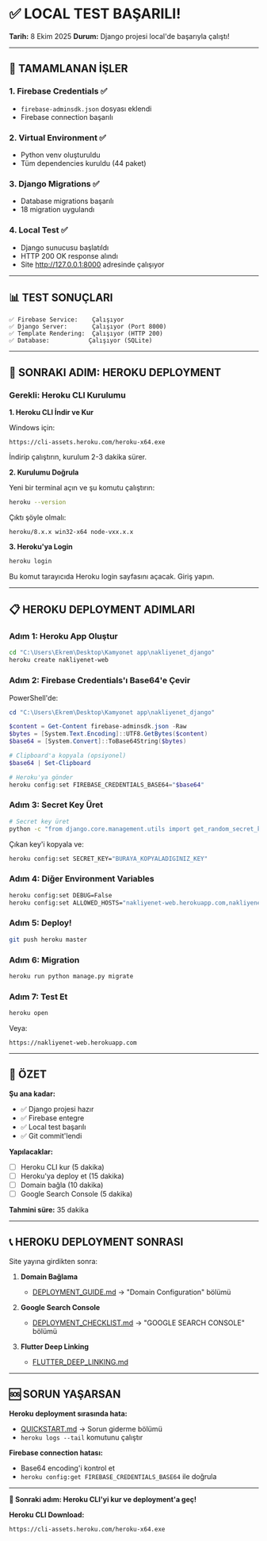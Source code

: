 # ✅ LOCAL TEST BAŞARILI!

**Tarih:** 8 Ekim 2025
**Durum:** Django projesi local'de başarıyla çalıştı!

---

## 🎉 TAMAMLANAN İŞLER

### 1. Firebase Credentials ✅
- `firebase-adminsdk.json` dosyası eklendi
- Firebase connection başarılı

### 2. Virtual Environment ✅
- Python venv oluşturuldu
- Tüm dependencies kuruldu (44 paket)

### 3. Django Migrations ✅
- Database migrations başarılı
- 18 migration uygulandı

### 4. Local Test ✅
- Django sunucusu başlatıldı
- HTTP 200 OK response alındı
- Site http://127.0.0.1:8000 adresinde çalışıyor

---

## 📊 TEST SONUÇLARI

```
✅ Firebase Service:    Çalışıyor
✅ Django Server:       Çalışıyor (Port 8000)
✅ Template Rendering:  Çalışıyor (HTTP 200)
✅ Database:           Çalışıyor (SQLite)
```

---

## 🚀 SONRAKI ADIM: HEROKU DEPLOYMENT

### Gerekli: Heroku CLI Kurulumu

**1. Heroku CLI İndir ve Kur**

Windows için:
```
https://cli-assets.heroku.com/heroku-x64.exe
```

İndirip çalıştırın, kurulum 2-3 dakika sürer.

**2. Kurulumu Doğrula**

Yeni bir terminal açın ve şu komutu çalıştırın:
```bash
heroku --version
```

Çıktı şöyle olmalı:
```
heroku/8.x.x win32-x64 node-vxx.x.x
```

**3. Heroku'ya Login**

```bash
heroku login
```

Bu komut tarayıcıda Heroku login sayfasını açacak. Giriş yapın.

---

## 📋 HEROKU DEPLOYMENT ADIMLARI

### Adım 1: Heroku App Oluştur

```bash
cd "C:\Users\Ekrem\Desktop\Kamyonet app\nakliyenet_django"
heroku create nakliyenet-web
```

### Adım 2: Firebase Credentials'ı Base64'e Çevir

PowerShell'de:
```powershell
cd "C:\Users\Ekrem\Desktop\Kamyonet app\nakliyenet_django"

$content = Get-Content firebase-adminsdk.json -Raw
$bytes = [System.Text.Encoding]::UTF8.GetBytes($content)
$base64 = [System.Convert]::ToBase64String($bytes)

# Clipboard'a kopyala (opsiyonel)
$base64 | Set-Clipboard

# Heroku'ya gönder
heroku config:set FIREBASE_CREDENTIALS_BASE64="$base64"
```

### Adım 3: Secret Key Üret

```bash
# Secret key üret
python -c "from django.core.management.utils import get_random_secret_key; print(get_random_secret_key())"
```

Çıkan key'i kopyala ve:
```bash
heroku config:set SECRET_KEY="BURAYA_KOPYALADIGINIZ_KEY"
```

### Adım 4: Diğer Environment Variables

```bash
heroku config:set DEBUG=False
heroku config:set ALLOWED_HOSTS="nakliyenet-web.herokuapp.com,nakliyenet.com,www.nakliyenet.com"
```

### Adım 5: Deploy!

```bash
git push heroku master
```

### Adım 6: Migration

```bash
heroku run python manage.py migrate
```

### Adım 7: Test Et

```bash
heroku open
```

Veya:
```
https://nakliyenet-web.herokuapp.com
```

---

## 🎯 ÖZET

**Şu ana kadar:**
- ✅ Django projesi hazır
- ✅ Firebase entegre
- ✅ Local test başarılı
- ✅ Git commit'lendi

**Yapılacaklar:**
- [ ] Heroku CLI kur (5 dakika)
- [ ] Heroku'ya deploy et (15 dakika)
- [ ] Domain bağla (10 dakika)
- [ ] Google Search Console (5 dakika)

**Tahmini süre:** 35 dakika

---

## 📞 HEROKU DEPLOYMENT SONRASI

Site yayına girdikten sonra:

1. **Domain Bağlama**
   - [DEPLOYMENT_GUIDE.md](DEPLOYMENT_GUIDE.md) → "Domain Configuration" bölümü

2. **Google Search Console**
   - [DEPLOYMENT_CHECKLIST.md](DEPLOYMENT_CHECKLIST.md) → "GOOGLE SEARCH CONSOLE" bölümü

3. **Flutter Deep Linking**
   - [FLUTTER_DEEP_LINKING.md](FLUTTER_DEEP_LINKING.md)

---

## 🆘 SORUN YAŞARSAN

**Heroku deployment sırasında hata:**
- [QUICKSTART.md](QUICKSTART.md) → Sorun giderme bölümü
- `heroku logs --tail` komutunu çalıştır

**Firebase connection hatası:**
- Base64 encoding'i kontrol et
- `heroku config:get FIREBASE_CREDENTIALS_BASE64` ile doğrula

---

**🚀 Sonraki adım: Heroku CLI'yi kur ve deployment'a geç!**

**Heroku CLI Download:**
```
https://cli-assets.heroku.com/heroku-x64.exe
```
